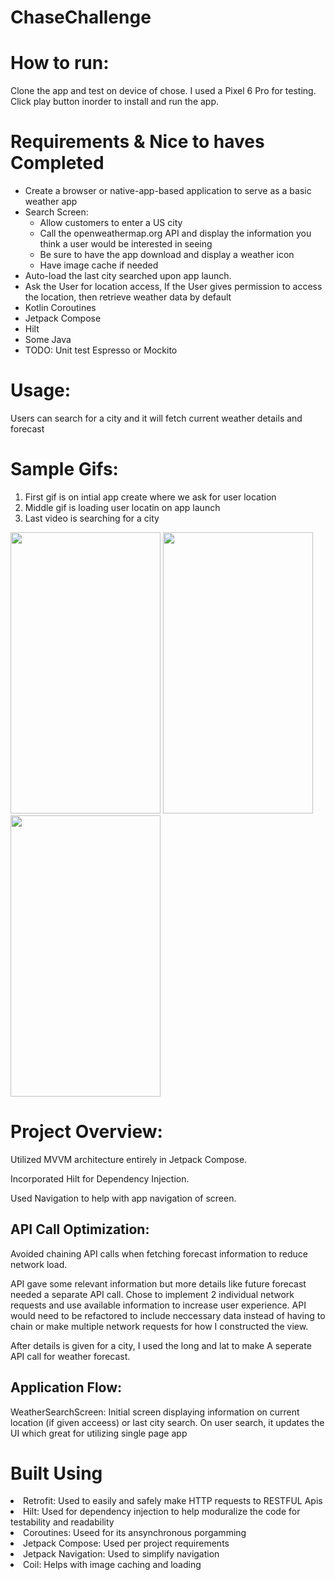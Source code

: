 # ChaseChallenge
<h1>How to run: </h1>
Clone the app and test on device of chose. I used a Pixel 6 Pro for testing. Click play button inorder to install and run the app.

<h1>Requirements & Nice to haves Completed </h1>
<ul>
  <li>Create a browser or native-app-based application to serve as a basic weather app</li>
  <li>Search Screen:
      <ul>
        <li>Allow customers to enter a US city</li>
        <li>Call the openweathermap.org API and display the information you think a user would be interested in seeing</li>
        <li>Be sure to have the app download and display a weather icon</li>
        <li>Have image cache if needed</li>
      </ul>
    </li>
  <li>Auto-load the last city searched upon app launch.</li>
  <li>Ask the User for location access, If the User gives permission to access the location, then  retrieve weather data by default  </li>
  <li>Kotlin Coroutines</li>
  <li>Jetpack Compose</li>
  <li>Hilt</li>
  <li>Some Java</li>
  <li>TODO: Unit test Espresso or Mockito </li>

</ul>

<h1>Usage: </h1>
Users can search for a city and it will fetch current weather details and forecast

<h1>Sample Gifs:</h1>
<ol>
  <li>First gif is on intial app create where we ask for user location </li>
  <li>Middle gif is loading user locatin on app launch</li>
  <li>Last video is searching for a city</li>
</ol>
<p float="left">
    <img src="https://github.com/Giocern5/ChaseChallenge/assets/38301046/da98f468-d4d9-4582-944f-3be2d9352541" width="240" height="450" />
  <img src="https://github.com/Giocern5/ChaseChallenge/assets/38301046/ef1ba2bc-8652-4503-b93a-9cafd0f71a67" width="240" height="450" />
  <img src="https://github.com/Giocern5/ChaseChallenge/assets/38301046/335a13f1-e2e2-4483-ac63-f7cce8b74dfc" width="240" height="450" />
</p>

<h1>Project Overview:</h1>

Utilized MVVM architecture entirely in Jetpack Compose.

Incorporated Hilt for Dependency Injection.

Used Navigation to help with app navigation of screen.

<h2>API Call Optimization:</h2>

Avoided chaining API calls when fetching forecast information to reduce network load.

API gave some relevant information but more details like future forecast needed a separate API call. Chose to implement 2 individual network requests and use available information to increase user experience. API would need to be refactored to include neccessary data instead of having to chain or make multiple network requests for how I constructed the view.

After details is given for a city, I used the long and lat to make A seperate API call for weather forecast.

<h2>Application Flow:</h2>
WeatherSearchScreen: Initial screen displaying information on current location (if given acceess) or last city search. On user search, it updates the UI which great for utilizing single page app


<h1>Built Using</h1>
<li>Retrofit: Used to easily and safely make HTTP requests to RESTFUL Apis </li>
<li>Hilt: Used for dependency injection to help moduralize the code for testability and readability</li>
<li>Coroutines: Useed for its ansynchronous porgamming</li>
<li>Jetpack Compose: Used per project requirements</li>
<li>Jetpack Navigation: Used to simplify navigation</li>
<li>Coil: Helps with image caching and loading</li>
